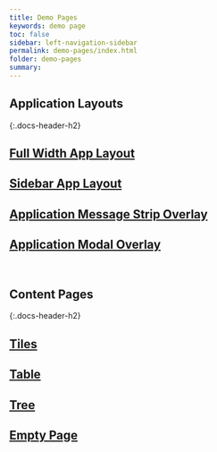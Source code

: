 ```yaml
---
title: Demo Pages
keywords: demo page
toc: false
sidebar: left-navigation-sidebar
permalink: demo-pages/index.html
folder: demo-pages
summary:
---
```


## Application Layouts
{:.docs-header-h2}

<div class="fd-layout-grid fd-layout-grid--col-2 docs-tiles">
    <a class="fd-tile" role="button" href="full-width-app-demo.html" target="_blank">
        <div class="fd-tile__content">
             <h2 class="fd-tile__header">
                 Full Width App Layout
             </h2>
        </div>
    </a>
    <a class="fd-tile" role="button" href="sidebar-app-demo.html" target="_blank">
        <div class="fd-tile__content">
             <h2 class="fd-tile__header">
                 Sidebar App Layout
             </h2>
         </div>
    </a>
    <a class="fd-tile" role="button" href="message-strip-overlay-demo-page.html" target="_blank">
        <div class="fd-tile__content">
             <h2 class="fd-tile__header">
                 Application Message Strip Overlay
             </h2>
         </div>
    </a>
    <a class="fd-tile" role="button" href="modal-overlay-demo-page.html" target="_blank">
        <div class="fd-tile__content">
             <h2 class="fd-tile__header">
                 Application Modal Overlay
             </h2>
         </div>
    </a>
</div>

<br>

## Content Pages
{:.docs-header-h2}

<div class="fd-layout-grid fd-layout-grid--col-2 docs-tiles">
    <a class="fd-tile" role="button" href="tiles-demo-page.html" target="_blank">
        <div class="fd-tile__content">
             <h2 class="fd-tile__header">
                 Tiles
             </h2>
        </div>
    </a>
    <a class="fd-tile" role="button" href="table-demo-page.html" target="_blank">
        <div class="fd-tile__content">
             <h2 class="fd-tile__header">
                 Table
             </h2>
         </div>
    </a>
    <a class="fd-tile" role="button" href="tree-demo-page.html" target="_blank">
        <div class="fd-tile__content">
             <h2 class="fd-tile__header">
                 Tree
             </h2>
        </div>
    </a>
    <a class="fd-tile" role="button" href="empty-demo-page.html" target="_blank">
        <div class="fd-tile__content">
             <h2 class="fd-tile__header">
                 Empty Page
             </h2>
        </div>
    </a>
</div>
